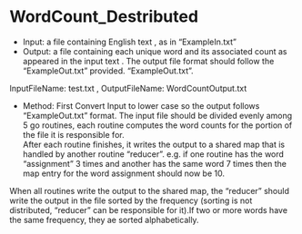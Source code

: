 # WordCount_Destributed

- Input: a file containing English text , as in “ExampleIn.txt”
- Output: a  file  containing  each  unique  word  and  its  associated  count  as  appeared  in  the  input  text . The  output  file format should follow the “ExampleOut.txt” provided. “ExampleOut.txt”.

InputFileName: test.txt , OutputFileName: WordCountOutput.txt

- Method: First Convert Input to lower case so the output follows “ExampleOut.txt” format.
The input file should be divided evenly among 5 go routines, each routine computes the word counts for the portion of  the  file  it  is  responsible  for.  
After  each  routine finishes,  it  writes  the  output  to  a  shared  map  that  is  handled  by another routine “reducer”. e.g. if one routine has the word “assignment” 3 times and another has the same word 7 times then the map entry for the word assignment should now be 10.

When all routines write the output to the shared map, the “reducer” should write the output in the file sorted by the frequency (sorting is not distributed, “reducer” can be responsible for it).If two or more words have the same frequency, they ae sorted alphabetically.
